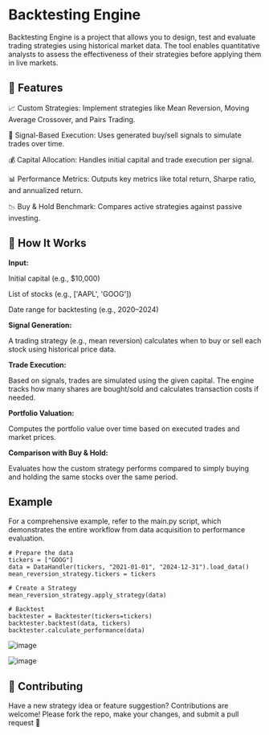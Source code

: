 # Backtesting Engine
Backtesting Engine is a project that allows you to design, test and evaluate trading strategies using historical market data. The tool enables quantitative analysts to assess the effectiveness of their strategies before applying them in live markets. 

## 🚀 Features

📈 Custom Strategies: Implement strategies like Mean Reversion, Moving Average Crossover, and Pairs Trading.

🧠 Signal-Based Execution: Uses generated buy/sell signals to simulate trades over time.

💰 Capital Allocation: Handles initial capital and trade execution per signal.

📊 Performance Metrics: Outputs key metrics like total return, Sharpe ratio, and annualized return.

📉 Buy & Hold Benchmark: Compares active strategies against passive investing.

## 🧩 How It Works

**Input:**

Initial capital (e.g., $10,000)

List of stocks (e.g., ['AAPL', 'GOOG'])

Date range for backtesting (e.g., 2020–2024)

**Signal Generation:**

A trading strategy (e.g., mean reversion) calculates when to buy or sell each stock using historical price data.

**Trade Execution:**

Based on signals, trades are simulated using the given capital. The engine tracks how many shares are bought/sold and calculates transaction costs if needed.

**Portfolio Valuation:**

Computes the portfolio value over time based on executed trades and market prices.

**Comparison with Buy & Hold:**

Evaluates how the custom strategy performs compared to simply buying and holding the same stocks over the same period.

## Example

For a comprehensive example, refer to the main.py script, which demonstrates the entire workflow from data acquisition to performance evaluation.

```
# Prepare the data
tickers = ["GOOG"]
data = DataHandler(tickers, "2021-01-01", "2024-12-31").load_data()
mean_reversion_strategy.tickers = tickers

# Create a Strategy
mean_reversion_strategy.apply_strategy(data)

# Backtest
backtester = Backtester(tickers=tickers)
backtester.backtest(data, tickers)
backtester.calculate_performance(data)
```
![image](https://github.com/user-attachments/assets/cdc3092a-76e9-472c-bf06-62acf63d0b61)


![image](https://github.com/user-attachments/assets/277e8880-b8b9-4694-831e-b518c68a084c)


## 🤝 Contributing

Have a new strategy idea or feature suggestion? Contributions are welcome!
Please fork the repo, make your changes, and submit a pull request 🚀

